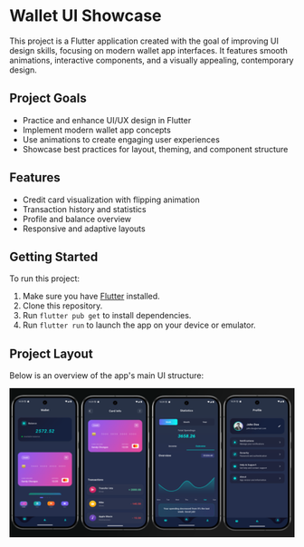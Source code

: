 # Wallet UI Showcase

This project is a Flutter application created with the goal of improving UI design skills, focusing on modern wallet app interfaces. It features smooth animations, interactive components, and a visually appealing, contemporary design.

## Project Goals

- Practice and enhance UI/UX design in Flutter
- Implement modern wallet app concepts
- Use animations to create engaging user experiences
- Showcase best practices for layout, theming, and component structure

## Features

- Credit card visualization with flipping animation
- Transaction history and statistics
- Profile and balance overview
- Responsive and adaptive layouts

## Getting Started

To run this project:

1. Make sure you have [Flutter](https://flutter.dev/docs/get-started/install) installed.
2. Clone this repository.
3. Run `flutter pub get` to install dependencies.
4. Run `flutter run` to launch the app on your device or emulator.

## Project Layout

Below is an overview of the app's main UI structure:

![Project Layout](assets/projectlayout.png)

